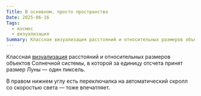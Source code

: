```yaml
---
Title: В основном, просто пространство
Date: 2025-06-16
Tags:
  - космос
  - визуализация
Summary: Классная визуализация расстояний и относительных размеров объектов Солнечной системы
---
```


Классная [визуализация][v] расстояний и относительных размеров объектов Солнечной системы, в которой за единицу отсчета принят размер Луны — один пиксель.

В правом нижнем углу есть переключалка на автоматический скролл со скоростью света — тоже впечатляет.

[v]: https://joshworth.com/dev/pixelspace/pixelspace_solarsystem.html
